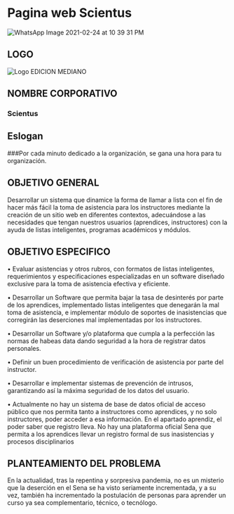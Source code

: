 # Pagina web Scientus

![WhatsApp Image 2021-02-24 at 10 39 31 PM](https://user-images.githubusercontent.com/72889058/109100674-5e877c00-76f3-11eb-9597-5697b270fc28.jpeg)

## LOGO
   ![Logo EDICION MEDIANO](https://user-images.githubusercontent.com/72889058/109101242-5ed44700-76f4-11eb-9707-3d82e6a75d27.png)

## NOMBRE CORPORATIVO

### Scientus

## Eslogan 

###Por cada minuto dedicado a la organización, se gana una hora para tu organización.

## OBJETIVO GENERAL


  Desarrollar un sistema que dinamice la forma de llamar a lista con el fin de hacer más fácil la toma de asistencia para los instructores mediante la creación de un sitio web     en diferentes contextos, adecuándose a las necesidades que tengan nuestros usuarios (aprendices, instructores) con la ayuda de listas inteligentes, programas académicos y       módulos.

## OBJETIVO ESPECIFICO

 • Evaluar asistencias y otros rubros, con formatos de listas inteligentes, requerimientos y especificaciones especializadas en un software diseñado exclusive para la toma de      asistencia efectiva y eficiente.
 
 • Desarrollar un Software que permita bajar la tasa de desinterés por parte de los aprendices, implementado listas inteligentes que denegarán la mal toma de asistencia, e          implementar módulo de soportes de inasistencias que corregirán las deserciones mal implementadas por los instructores.
 
 • Desarrollar un Software y/o plataforma que cumpla a la perfección las normas de habeas data dando seguridad a la hora de registrar datos personales.
 
 • Definir un buen procedimiento de verificación de asistencia por parte del instructor.
 
 • Desarrollar e implementar sistemas de prevención de intrusos, garantizando así la máxima seguridad de los datos del usuario.
 
 • Actualmente no hay un sistema de base de datos oficial de acceso público que nos permita tanto a instructores como aprendices, y no solo instructores, poder acceder a esa        información. En el apartado aprendiz, el poder saber que registro lleva. No hay una plataforma oficial Sena que permita a los aprendices llevar un registro formal de sus        inasistencias y procesos disciplinarios
## PLANTEAMIENTO DEL PROBLEMA

  En la actualidad, tras la repentina y sorpresiva pandemia, no es un misterio que la deserción en el Sena se ha visto seriamente incrementada, y a su vez, también ha incrementado la postulación de personas para aprender un curso ya sea complementario, técnico, o tecnólogo. 
